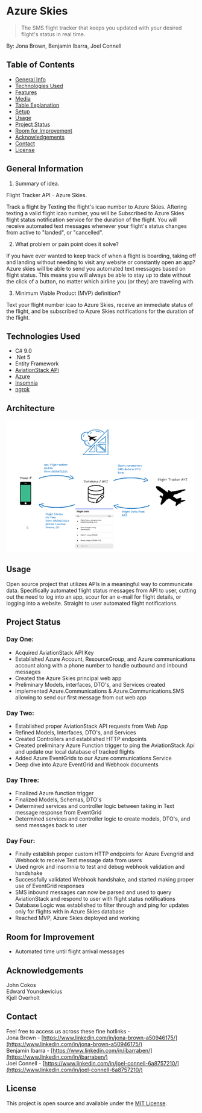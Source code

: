 # Azure Skies

> The SMS flight tracker that keeps you updated with your desired flight's status in real time.

By: Jona Brown, Benjamin Ibarra, Joel Connell

## Table of Contents

* [General Info](#general-information)
* [Technologies Used](#technologies-used)
* [Features](#features)
* [Media](#media)
* [Table Explanation](#table-explanation)
* [Setup](#setup)
* [Usage](#usage)
* [Project Status](#project-status)
* [Room for Improvement](#room-for-improvement)
* [Acknowledgements](#acknowledgements)
* [Contact](#contact)
* [License](#license)

## General Information
1. Summary of idea.

Flight Tracker API - Azure Skies.


Track a flight by Texting the flight's icao number to Azure Skies. Aftering texting a valid flight icao number, you will be Subscribed to Azure Skies flight status notification service for the duration of the flight. You will receive automated text messages whenever your flight's status changes from active to "landed", or "cancelled".


2. What problem or pain point does it solve?

If you have ever wanted to keep track of when a flight is boarding, taking off and landing without needing to visit any website or constantly open an app? Azure skies will be able to send you automated text messages based on flight status. This means you will always be able to stay up to date without the click of a button, no matter which airline you (or they) are traveling with.


3. Minimum Viable Product (MVP) definition?


Text your flight number icao to Azure Skies, receive an immediate status of the flight, and be subscribed to Azure Skies notifications for the duration of the flight.

## Technologies Used

* C# 9.0
* .Net 5
* Entity Framework
* [AviationStack APi](https://aviationstack.com/documentation)
* [Azure](https://azure.microsoft.com/en-us/features/azure-portal/)
* [Insomnia](https://insomnia.rest/)
* [ngrok](https://ngrok.com/)

## Architecture
![AzureSkies](./images/AzureSkies.png)

## Usage
Open source project that utilizes APIs in a meaningful way to communicate data. Specifically automated flight status messages from API to user, cutting out the need to log into an app, scour for an e-mail for flight details, or logging into a website. Straight to user automated flight notifications.

## Project Status

### Day One: 
- Acquired AviationStack API Key
- Established Azure Account, ResourceGroup, and Azure communications account along with a phone number to handle outbound and inbound messages
- Created the Azure Skies principal web app
- Preliminary Models, interfaces, DTO's, and Services created
- implemented Azure.Communications & Azure.Communications.SMS allowing to send our first message from out web app

### Day Two:
- Established proper AviationStack API requests from Web App
- Refined Models, Interfaces, DTO's, and Services
- Created Controllers and established HTTP endpoints
- Created preliminary Azure Function trigger to ping the AviationStack Api and update our local database of tracked flights
- Added Azure EventGrids to our Azure communications Service
- Deep dive into Azure EventGrid and Webhook documents

### Day Three:
- Finalized Azure function trigger
- Finalized Models, Schemas, DTO's
- Determined services and controller logic between taking in Text message response from EventGrid
- Determined services and controller logic to create models, DTO's, and send messages back to user

### Day Four:
- Finally establish proper custom HTTP endpoints for Azure Evengrid and Webhook to receive Text message data from users
- Used ngrok and insomnia to test and debug webhook validation and handshake
- Successfully validated Webhook handshake, and started making proper use of EventGrid responses
- SMS inbound messages can now be parsed and used to query AviationStack and respond to user with flight status notifications
- Database Logic was established to filter through and ping for updates only for flights with in Azure Skies database
- Reached MVP, Azure Skies deployed and working


## Room for Improvement

- Automated time until flight arrival messages

## Acknowledgements
John Cokos  
Edward Younskevicius  
Kjell Overholt  

## Contact
Feel free to access us across these fine hotlinks -  
Jona Brown - [https://www.linkedin.com/in/jona-brown-a50946175/](https://www.linkedin.com/in/jona-brown-a50946175/)  
Benjamin Ibarra - [https://www.linkedin.com/in/ibarraben/](https://www.linkedin.com/in/ibarraben/)  
Joel Connell - [https://www.linkedin.com/in/joel-connell-6a8757210/](https://www.linkedin.com/in/joel-connell-6a8757210/)  

## License

This project is open source and available under the [MIT License](./LICENSE).
